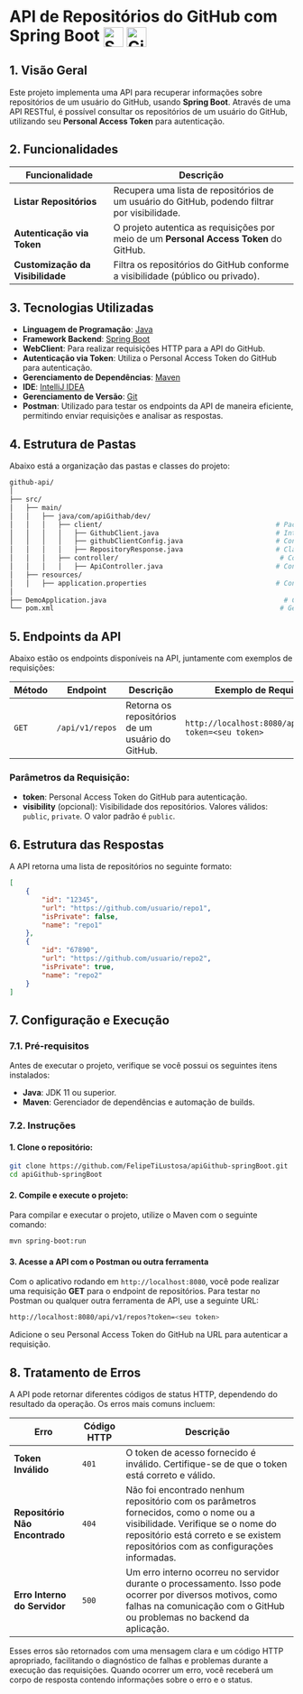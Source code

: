 # API de Repositórios do GitHub com Spring Boot <img src="https://skillicons.dev/icons?i=spring,java" alt="Spring Boot and Java Icon" style="vertical-align: middle; height: 35px;"/> <img src="https://skillicons.dev/icons?i=github" alt="GitHub Icon" style="vertical-align: middle; height: 35px;"/>

## 1. Visão Geral

Este projeto implementa uma API para recuperar informações sobre repositórios de um usuário do GitHub, usando **Spring Boot**. Através de uma API RESTful, é possível consultar os repositórios de um usuário do GitHub, utilizando seu **Personal Access Token** para autenticação.

## 2. Funcionalidades

| Funcionalidade                  | Descrição                                                                 |
|---------------------------------|---------------------------------------------------------------------------|
| **Listar Repositórios**         | Recupera uma lista de repositórios de um usuário do GitHub, podendo filtrar por visibilidade. |
| **Autenticação via Token**      | O projeto autentica as requisições por meio de um **Personal Access Token** do GitHub. |
| **Customização da Visibilidade** | Filtra os repositórios do GitHub conforme a visibilidade (público ou privado). |

## 3. Tecnologias Utilizadas

- **Linguagem de Programação**: [Java](https://www.java.com/)
- **Framework Backend**: [Spring Boot](https://spring.io/projects/spring-boot)
- **WebClient**: Para realizar requisições HTTP para a API do GitHub.
- **Autenticação via Token**: Utiliza o Personal Access Token do GitHub para autenticação.
- **Gerenciamento de Dependências**: [Maven](https://maven.apache.org/)
- **IDE**: [IntelliJ IDEA](https://www.jetbrains.com/idea/)
- **Gerenciamento de Versão**: [Git](https://git-scm.com/)
- **Postman**: Utilizado para testar os endpoints da API de maneira eficiente, permitindo enviar requisições e analisar as respostas.

## 4. Estrutura de Pastas

Abaixo está a organização das pastas e classes do projeto:

```bash
github-api/
│
├── src/
│   ├── main/
│   │   ├── java/com/apiGithab/dev/
│   │   │   ├── client/                                           # Pacote contendo a lógica de comunicação com a API do GitHub
│   │   │   │   ├── GithubClient.java                             # Interface que define as chamadas à API do GitHub
│   │   │   │   ├── githubClientConfig.java                       # Configuração do WebClient para interagir com a API GitHub
│   │   │   │   ├── RepositoryResponse.java                       # Classe que representa a resposta da API de repositórios do GitHub
│   │   │   ├── controller/                                        # Controladores REST
│   │   │   │   ├── ApiController.java                            # Controlador para lidar com as requisições da API
│   ├── resources/
│   │   ├── application.properties                                # Configurações do Spring Boot
│
├── DemoApplication.java                                            # Classe principal que inicia a aplicação
└── pom.xml                                                        # Gerenciador de dependências do projeto
```

## 5. Endpoints da API

Abaixo estão os endpoints disponíveis na API, juntamente com exemplos de requisições:

| **Método** | **Endpoint**     | **Descrição**                                          | **Exemplo de Requisição**                                      |
|------------|------------------|--------------------------------------------------------|---------------------------------------------------------------|
| `GET`      | `/api/v1/repos`  | Retorna os repositórios de um usuário do GitHub.       | `http://localhost:8080/api/v1/repos?token=<seu token>`   |

### Parâmetros da Requisição:
* **token**: Personal Access Token do GitHub para autenticação.
* **visibility** (opcional): Visibilidade dos repositórios. Valores válidos: `public`, `private`. O valor padrão é `public`.

## 6. Estrutura das Respostas

A API retorna uma lista de repositórios no seguinte formato:

```json
[
    {
        "id": "12345",
        "url": "https://github.com/usuario/repo1",
        "isPrivate": false,
        "name": "repo1"
    },
    {
        "id": "67890",
        "url": "https://github.com/usuario/repo2",
        "isPrivate": true,
        "name": "repo2"
    }
]
```
## 7. Configuração e Execução

### 7.1. Pré-requisitos

Antes de executar o projeto, verifique se você possui os seguintes itens instalados:

* **Java**: JDK 11 ou superior.
* **Maven**: Gerenciador de dependências e automação de builds.

### 7.2. Instruções

#### 1. Clone o repositório:

```bash
git clone https://github.com/FelipeTiLustosa/apiGithub-springBoot.git
cd apiGithub-springBoot
```
#### 2. Compile e execute o projeto:

Para compilar e executar o projeto, utilize o Maven com o seguinte comando:

```bash
mvn spring-boot:run
```
#### 3. Acesse a API com o Postman ou outra ferramenta

Com o aplicativo rodando em `http://localhost:8080`, você pode realizar uma requisição **GET** para o endpoint de repositórios. Para testar no Postman ou qualquer outra ferramenta de API, use a seguinte URL:

```bash
http://localhost:8080/api/v1/repos?token=<seu token>
```
Adicione o seu Personal Access Token do GitHub na URL para autenticar a requisição.
## 8. Tratamento de Erros

A API pode retornar diferentes códigos de status HTTP, dependendo do resultado da operação. Os erros mais comuns incluem:

| **Erro** | **Código HTTP** | **Descrição** |
| --- | --- | --- |
| **Token Inválido** | `401` | O token de acesso fornecido é inválido. Certifique-se de que o token está correto e válido. |
| **Repositório Não Encontrado** | `404` | Não foi encontrado nenhum repositório com os parâmetros fornecidos, como o nome ou a visibilidade. Verifique se o nome do repositório está correto e se existem repositórios com as configurações informadas. |
| **Erro Interno do Servidor** | `500` | Um erro interno ocorreu no servidor durante o processamento. Isso pode ocorrer por diversos motivos, como falhas na comunicação com o GitHub ou problemas no backend da aplicação. |

Esses erros são retornados com uma mensagem clara e um código HTTP apropriado, facilitando o diagnóstico de falhas e problemas durante a execução das requisições. Quando ocorrer um erro, você receberá um corpo de resposta contendo informações sobre o erro e o status.
